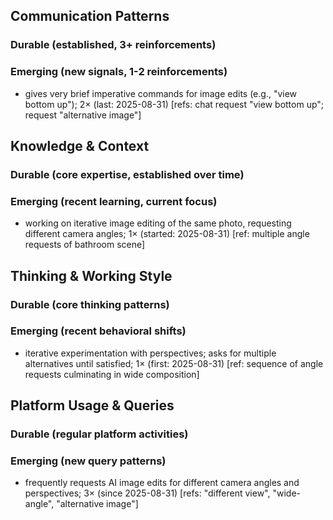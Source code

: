 ## Communication Patterns
### Durable (established, 3+ reinforcements)

### Emerging (new signals, 1-2 reinforcements)
- gives very brief imperative commands for image edits (e.g., "view bottom up"); 2× (last: 2025-08-31) [refs: chat request "view bottom up"; request "alternative image"]

## Knowledge & Context
### Durable (core expertise, established over time)

### Emerging (recent learning, current focus)  
- working on iterative image editing of the same photo, requesting different camera angles; 1× (started: 2025-08-31) [ref: multiple angle requests of bathroom scene]

## Thinking & Working Style
### Durable (core thinking patterns)

### Emerging (recent behavioral shifts)
- iterative experimentation with perspectives; asks for multiple alternatives until satisfied; 1× (first: 2025-08-31) [ref: sequence of angle requests culminating in wide composition]

## Platform Usage & Queries
### Durable (regular platform activities)

### Emerging (new query patterns)
- frequently requests AI image edits for different camera angles and perspectives; 3× (since 2025-08-31) [refs: "different view", "wide-angle", "alternative image"]